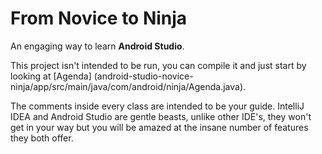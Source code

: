 # From Novice to Ninja
An engaging way to learn **Android Studio**.

This project isn't intended to be run, you can compile it and just start by looking at [Agenda] (android-studio-novice-ninja/app/src/main/java/com/android/ninja/Agenda.java).

The comments inside every class are intended to be your guide. IntelliJ IDEA and Android Studio are gentle beasts, unlike other IDE's, they won't get in your way but you will be amazed at the insane number of features they both offer.


